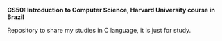 **CS50: Introduction to Computer Science, Harvard University course in Brazil**

Repository to share my studies in C language, it is just for study.
